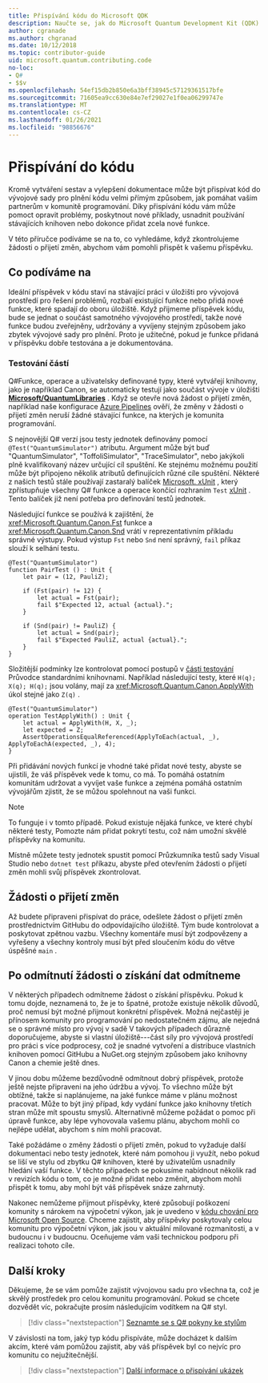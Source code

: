 ```yaml
---
title: Přispívání kódu do Microsoft QDK
description: Naučte se, jak do Microsoft Quantum Development Kit (QDK) přispívat kód Sample a Library.
author: cgranade
ms.author: chgranad
ms.date: 10/12/2018
ms.topic: contributor-guide
uid: microsoft.quantum.contributing.code
no-loc:
- Q#
- $$v
ms.openlocfilehash: 54ef15db2b850e6a3bff38945c57129361517bfe
ms.sourcegitcommit: 71605ea9cc630e84e7ef29027e1f0ea06299747e
ms.translationtype: MT
ms.contentlocale: cs-CZ
ms.lasthandoff: 01/26/2021
ms.locfileid: "98856676"
---
```

# <a name="contributing-code"></a>Přispívání do kódu

Kromě vytváření sestav a vylepšení dokumentace může být přispívat kód do vývojové sady pro plnění kódu velmi přímým způsobem, jak pomáhat vašim partnerům v komunitě programování.
Díky přispívání kódu vám může pomoct opravit problémy, poskytnout nové příklady, usnadnit používání stávajících knihoven nebo dokonce přidat zcela nové funkce.

V této příručce podíváme se na to, co vyhledáme, když zkontrolujeme žádosti o přijetí změn, abychom vám pomohli přispět k vašemu příspěvku.

## <a name="what-we-look-for"></a>Co podíváme na

Ideální příspěvek v kódu staví na stávající práci v úložišti pro vývojová prostředí pro řešení problémů, rozbalí existující funkce nebo přidá nové funkce, které spadají do oboru úložiště.
Když přijmeme příspěvek kódu, bude se jednat o součást samotného vývojového prostředí, takže nové funkce budou zveřejněny, udržovány a vyvíjeny stejným způsobem jako zbytek vývojové sady pro plnění.
Proto je užitečné, pokud je funkce přidaná v příspěvku dobře testována a je dokumentována.

### <a name="unit-tests"></a>Testování částí

Q#Funkce, operace a uživatelsky definované typy, které vytvářejí knihovny, jako je například Canon, se automaticky testují jako součást vývoje v úložišti [**Microsoft/QuantumLibraries**](https://github.com/Microsoft/QuantumLibraries/) .
Když se otevře nová žádost o přijetí změn, například naše konfigurace [Azure Pipelines](https://azure.microsoft.com/services/devops/pipelines/) ověří, že změny v žádosti o přijetí změn neruší žádné stávající funkce, na kterých je komunita programování.

S nejnovější Q# verzí jsou testy jednotek definovány pomocí `@Test("QuantumSimulator")` atributu. Argument může být buď "QuantumSimulator", "ToffoliSimulator", "TraceSimulator", nebo jakýkoli plně kvalifikovaný název určující cíl spuštění. Ke stejnému možnému použití může být připojeno několik atributů definujících různé cíle spuštění. Některé z našich testů stále používají zastaralý balíček [Microsoft. xUnit](https://www.nuget.org/packages/Microsoft.Quantum.Xunit/) , který zpřístupňuje všechny Q# funkce a operace končící rozhraním `Test` [xUnit](https://xunit.github.io/) . Tento balíček již není potřeba pro definování testů jednotek. 

Následující funkce se používá k zajištění, že <xref:Microsoft.Quantum.Canon.Fst> funkce a <xref:Microsoft.Quantum.Canon.Snd> vrátí v reprezentativním příkladu správné výstupy.
Pokud výstup `Fst` nebo `Snd` není správný, `fail` příkaz slouží k selhání testu.

```qsharp
@Test("QuantumSimulator")
function PairTest () : Unit {
    let pair = (12, PauliZ);

    if (Fst(pair) != 12) {
        let actual = Fst(pair);
        fail $"Expected 12, actual {actual}.";
    }

    if (Snd(pair) != PauliZ) {
        let actual = Snd(pair);
        fail $"Expected PauliZ, actual {actual}.";
    }
}
```

Složitější podmínky lze kontrolovat pomocí postupů v [části testování](xref:microsoft.quantum.libraries.diagnostics) Průvodce standardními knihovnami.
Například následující testy, které `H(q); X(q); H(q);` jsou volány, mají za <xref:Microsoft.Quantum.Canon.ApplyWith> úkol stejné jako `Z(q)` .

```qsharp
@Test("QuantumSimulator")
operation TestApplyWith() : Unit {
    let actual = ApplyWith(H, X, _);
    let expected = Z;
    AssertOperationsEqualReferenced(ApplyToEach(actual, _), ApplyToEachA(expected, _), 4);
}
```

Při přidávání nových funkcí je vhodné také přidat nové testy, abyste se ujistili, že váš příspěvek vede k tomu, co má.
To pomáhá ostatním komunitám udržovat a vyvíjet vaše funkce a zejména pomáhá ostatním vývojářům zjistit, že se můžou spolehnout na vaši funkci.

> [!NOTE]
> To funguje i v tomto případě.
> Pokud existuje nějaká funkce, ve které chybí některé testy, Pomozte nám přidat pokrytí testu, což nám umožní skvělé příspěvky na komunitu.

Místně můžete testy jednotek spustit pomocí Průzkumníka testů sady Visual Studio nebo `dotnet test` příkazu, abyste před otevřením žádosti o přijetí změn mohli svůj příspěvek zkontrolovat.

<!-- TODO:
### Comments and Documentation ###

### Citations and References ### -->

## <a name="pull-requests"></a>Žádosti o přijetí změn

Až budete připraveni přispívat do práce, odešlete žádost o přijetí změn prostřednictvím GitHubu do odpovídajícího úložiště.
Tým bude kontrolovat a poskytovat zpětnou vazbu. Všechny komentáře musí být zodpovězeny a vyřešeny a všechny kontroly musí být před sloučením kódu do větve úspěšné `main` .

## <a name="when-well-reject-a-pull-request"></a>Po odmítnutí žádosti o získání dat odmítneme

V některých případech odmítneme žádost o získání příspěvku.
Pokud k tomu dojde, neznamená to, že je to špatné, protože existuje několik důvodů, proč nemusí být možné přijmout konkrétní příspěvek.
Možná nejčastěji je přínosem komunity pro programování po nedostatečném zájmu, ale nejedná se o správné místo pro vývoj v sadě
V takových případech důrazně doporučujeme, abyste si vlastní úložiště---část síly pro vývojová prostředí pro práci s více podprocesy, což je snadné vytvoření a distribuce vlastních knihoven pomocí GitHubu a NuGet.org stejným způsobem jako knihovny Canon a chemie ještě dnes.

V jinou dobu můžeme bezdůvodně odmítnout dobrý příspěvek, protože ještě nejste připraveni na jeho údržbu a vývoj.
To všechno může být obtížné, takže si naplánujeme, na jaké funkce máme v plánu možnost pracovat.
Může to být jiný případ, kdy vydání funkce jako knihovny třetích stran může mít spoustu smyslů.
Alternativně můžeme požádat o pomoc při úpravě funkce, aby lépe vyhovovala vašemu plánu, abychom mohli co nejlépe udělat, abychom s ním mohli pracovat.

Také požádáme o změny žádosti o přijetí změn, pokud to vyžaduje další dokumentaci nebo testy jednotek, které nám pomohou ji využít, nebo pokud se liší ve stylu od zbytku Q# knihoven, které by uživatelům usnadnily hledání vaší funkce.
V těchto případech se pokusíme nabídnout několik rad v revizích kódu o tom, co je možné přidat nebo změnit, abychom mohli přispět k tomu, aby mohl být váš příspěvek snáze zahrnutý.

Nakonec nemůžeme přijmout příspěvky, které způsobují poškození komunity s nárokem na výpočetní výkon, jak je uvedeno v [kódu chování pro Microsoft Open Source](https://opensource.microsoft.com/codeofconduct/).
Chceme zajistit, aby příspěvky poskytovaly celou komunitu pro výpočetní výkon, jak jsou v aktuální milované rozmanitosti, a v budoucnu i v budoucnu.
Oceňujeme vám vaši technickou podporu při realizaci tohoto cíle.

## <a name="next-steps"></a>Další kroky

Děkujeme, že se vám pomůže zajistit vývojovou sadu pro všechna ta, což je skvělý prostředek pro celou komunitu programování.
Pokud se chcete dozvědět víc, pokračujte prosím následujícím vodítkem na Q# styl.

> [!div class="nextstepaction"]
> [Seznamte se s Q# pokyny ke stylům](xref:microsoft.quantum.contributing.style)

V závislosti na tom, jaký typ kódu přispíváte, může docházet k dalším akcím, které vám pomůžou zajistit, aby váš příspěvek byl co nejvíc pro komunitu co nejužitečnější.

> [!div class="nextstepaction"]
> [Další informace o přispívání ukázek](xref:microsoft.quantum.contributing.samples)
